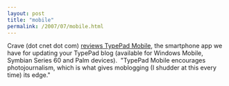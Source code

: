 ```yaml
---
layout: post
title: "mobile"
permalink: /2007/07/mobile.html
---
```


<p>Crave (dot cnet dot com) <a href="http://crave.cnet.com/8301-1_105-9750190-1.html">reviews TypePad Mobile</a>, the smartphone app we have for updating your TypePad blog (available for Windows Mobile, Symbian Series 60 and Palm devices).&nbsp; &quot;TypePad Mobile encourages photojournalism, which is what gives
moblogging (I shudder at this every time) its edge.&quot;</p>



